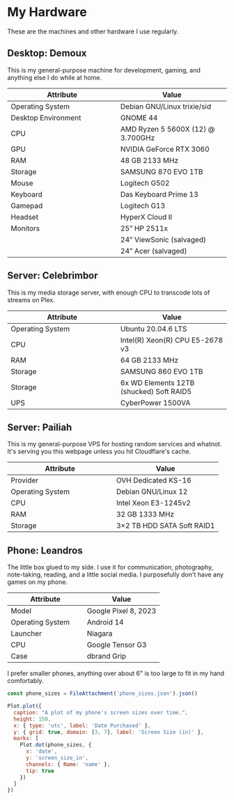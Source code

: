 <style>
td {
    width: 50%
}
</style>

# My Hardware

These are the machines and other hardware I use regularly.

## Desktop: Demoux

This is my general-purpose machine for development, gaming, and anything else I do while at home.

| Attribute           | Value                             |
| ------------------- | --------------------------------- |
| Operating System    | Debian GNU/Linux trixie/sid       |
| Desktop Environment | GNOME 44                          |
| CPU                 | AMD Ryzen 5 5600X (12) @ 3.700GHz |
| GPU                 | NVIDIA GeForce RTX 3060           |
| RAM                 | 48 GB 2133 MHz                    |
| Storage             | SAMSUNG 870 EVO 1TB               |
| Mouse               | Logitech G502                     |
| Keyboard            | Das Keyboard Prime 13             |
| Gamepad             | Logitech G13                      |
| Headset             | HyperX Cloud II                   |
| Monitors            | 25” HP 2511x                      |
|                     | 24” ViewSonic (salvaged)          |
|                     | 24” Acer (salvaged)               |

## Server: Celebrimbor

This is my media storage server, with enough CPU to transcode lots of streams on Plex.

| Attribute        | Value                                    |
| ---------------- | ---------------------------------------- |
| Operating System | Ubuntu 20.04.6 LTS                       |
| CPU              | Intel(R) Xeon(R) CPU E5-2678 v3          |
| RAM              | 64 GB 2133 MHz                           |
| Storage          | SAMSUNG 860 EVO 1TB                      |
| Storage          | 6x WD Elements 12TB (shucked) Soft RAID5 |
| UPS              | CyberPower 1500VA                        |

## Server: Pailiah

This is my general-purpose VPS for hosting random services and whatnot. It's serving you this webpage unless you hit Cloudflare's cache.

| Attribute        | Value                      |
| ---------------- | -------------------------- |
| Provider         | OVH Dedicated KS-16        |
| Operating System | Debian GNU/Linux 12        |
| CPU              | Intel Xeon E3-1245v2       |
| RAM              | 32 GB 1333 MHz             |
| Storage          | 3×2 TB HDD SATA Soft RAID1 |

## Phone: Leandros

The little box glued to my side. I use it for communication, photography, note-taking, reading, and a little social media. I purposefully don't have any games on my phone.

| Attribute        | Value                |
| ---------------- | -------------------- |
| Model            | Google Pixel 8, 2023 |
| Operating System | Android 14           |
| Launcher         | Niagara              |
| CPU              | Google Tensor G3     |
| Case             | dbrand Grip          |

I prefer smaller phones, anything over about 6" is too large to fit in my hand comfortably.

```js
const phone_sizes = FileAttachment('phone_sizes.json').json()
```

```js
Plot.plot({
  caption: "A plot of my phone's screen sizes over time.",
  height: 150,
  x: { type: 'utc', label: 'Date Purchased' },
  y: { grid: true, domain: [3, 7], label: 'Screen Size (in)' },
  marks: [
    Plot.dot(phone_sizes, {
      x: 'date',
      y: 'screen_size_in',
      channels: { Name: 'name' },
      tip: true
    })
  ]
})
```

